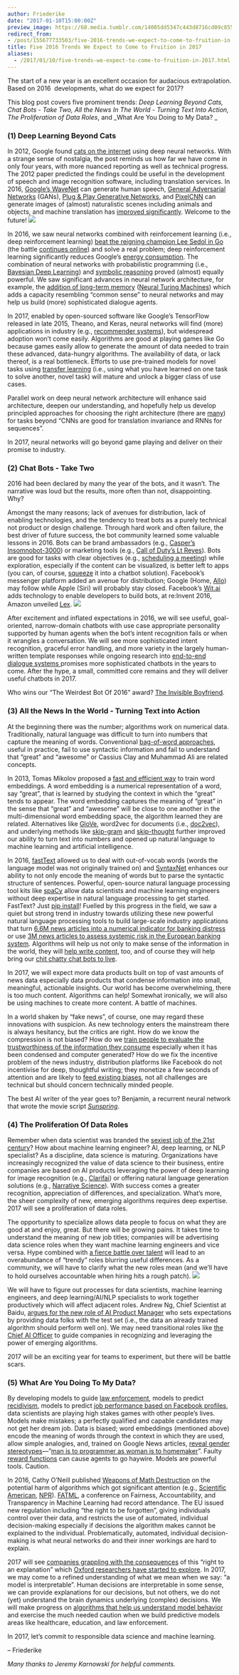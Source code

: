 ```yaml
---
author: Friederike
date: "2017-01-10T15:00:00Z"
preview_image: https://68.media.tumblr.com/14005dd5347c443d8716cd09c855a599/tumblr_inline_ojkq92ckuZ1qcg73w_540.jpg
redirect_from:
- /post/155677733503/five-2016-trends-we-expect-to-come-to-fruition-in
title: Five 2016 Trends We Expect to Come to Fruition in 2017
aliases:
  - /2017/01/10/five-trends-we-expect-to-come-to-fruition-in-2017.html
---
```


The start of a new year is an excellent occasion for audacious extrapolation. Based on 2016  developments, what do we expect for 2017?

This blog post covers five prominent trends: _Deep Learning Beyond Cats, Chat Bots - Take Two, All the News In The World - Turning Text Into Action, The Proliferation of Data Roles_, and _What Are You Doing to My Data? _

### (1) Deep Learning Beyond Cats

In 2012, Google found [cats on the internet](https://www.wired.com/2012/06/google-x-neural-network/) using deep neural networks. With a strange sense of nostalgia, the post reminds us how far we have come in only four years, with more nuanced reporting as well as technical progress. The 2012 paper predicted the findings could be useful in the development of speech and image recognition software, including translation services. In 2016, [Google’s WaveNet](https://deepmind.com/blog/wavenet-generative-model-raw-audio/) can generate human speech, [General Adversarial Networks](http://soumith.ch/eyescream/) (GANs), [Plug &amp; Play Generative Networks](http://www.evolvingai.org/ppgn), and [PixelCNN](https://arxiv.org/abs/1606.05328) can generate images of (almost) naturalistic scenes including animals and objects, and machine translation has [improved significantly](https://medium.freecodecamp.com/the-mind-blowing-ai-announcement-from-google-that-you-probably-missed-2ffd31334805#.vf6ebgvd1). Welcome to the future!
![](https://68.media.tumblr.com/a76cdafd6674e24ba62d947fbe6d3d26/tumblr_inline_ojknshFOsx1qcg73w_540.jpg)

In 2016, we saw neural networks combined with reinforcement learning (i.e., deep reinforcement learning) [beat the reigning champion Lee Sedol in Go](https://www.wired.com/2016/05/google-alpha-go-ai/) (the battle [continues online](http://arstechnica.com/information-technology/2017/01/alphago-is-back-and-secretly-crushing-the-worlds-best-human-players/)) and solve a real problem; deep reinforcement learning significantly reduces Google’s [energy consumption](https://deepmind.com/blog/deepmind-ai-reduces-google-data-centre-cooling-bill-40/). The combination of neural networks with probabilistic programming (i.e., [Bayesian Deep Learning](http://twiecki.github.io/blog/2016/06/01/bayesian-deep-learning/)) and [symbolic reasoning](https://blog.acolyer.org/2016/10/12/towards-deep-symbolic-reinforcement-learning/) proved (almost) equally powerful. We saw significant advances in neural network architecture, for example, the [addition of long-term memory](https://deepmind.com/blog/differentiable-neural-computers/) ([Neural Turing Machines](https://arxiv.org/abs/1410.5401)) which adds a capacity resembling “common sense” to neural networks and may help us build (more) sophisticated dialogue agents.

In 2017, enabled by open-sourced software like Google’s TensorFlow released in late 2015, Theano, and Keras, neural networks will find (more) applications in industry (e.g., [recommender systems](https://arxiv.org/abs/1511.06939)), but widespread adoption won’t come easily. Algorithms are good at playing games like Go because games easily allow to generate the amount of data needed to train these advanced, data-hungry algorithms. The availability of data, or lack thereof, is a real bottleneck. Efforts to use pre-trained models for novel tasks using [transfer learning](https://www.cse.ust.hk/~qyang/Docs/2009/tkde_transfer_learning.pdf) (i.e., using what you have learned on one task to solve another, novel task) will mature and unlock a bigger class of use cases. 

Parallel work on deep neural network architecture will enhance said architecture, deepen our understanding, and hopefully help us develop principled approaches for choosing the right architecture (there are [many](http://www.asimovinstitute.org/neural-network-zoo/)) for tasks beyond “CNNs are good for translation invariance and RNNs for sequences”.

In 2017, neural networks will go beyond game playing and deliver on their promise to industry.

### (2) Chat Bots - Take Two

2016 had been declared by many the year of the bots, and it wasn’t. The narrative was loud but the results, more often than not, disappointing. Why? 

Amongst the many reasons; lack of avenues for distribution, lack of enabling technologies, and the tendency to treat bots as a purely technical not product or design challenge. Through hard work and often failure, the best driver of future success, the bot community learned some valuable lessons in 2016. Bots can be brand ambassadors (e.g., [Casper’s Insomnobot-3000](http://venturebeat.com/2016/09/22/why-mattress-startup-casper-built-a-chatbot-for-night-owls/)) or marketing tools (e.g., [Call of Duty’s Lt Reyes](http://venturebeat.com/2016/05/03/call-of-duty-infinite-warfares-first-victory-6m-bot-messages-on-facebook/)). Bots are good for tasks with clear objectives (e.g., [scheduling a meeting](https://meekan.com/)) while exploration, especially if the content can be visualized, is better left to apps (you can, of course, [squeeze](https://chatbottle.co/bots/the-wall-street-journal) it into a chatbot solution). Facebook’s messenger platform added an avenue for distribution; Google (Home, [Allo](https://www.wired.com/2016/05/googles-new-allo-messaging-app-gets-edge-ai/)) may follow while Apple (Siri) will probably stay closed. Facebook’s [Wit.ai](http://wit.ai) adds technology to enable developers to build bots, at re:Invent 2016, Amazon unveiled [Lex](https://aws.amazon.com/lex/).
![](https://68.media.tumblr.com/14005dd5347c443d8716cd09c855a599/tumblr_inline_ojkq92ckuZ1qcg73w_540.jpg)

After excitement and inflated expectations in 2016, we will see useful, goal-oriented, narrow-domain chatbots with use case appropriate personality supported by human agents when the bot’s intent recognition fails or when it wrangles a conversation. We will see more sophisticated intent recognition, graceful error handling, and more variety in the largely human-written template responses while ongoing research into [end-to-end dialogue systems ](https://arxiv.org/abs/1605.07683)promises more sophisticated chatbots in the years to come. After the hype, a small, committed core remains and they will deliver useful chatbots in 2017.

Who wins our “The Weirdest Bot Of 2016” award? [The Invisible Boyfriend](http://invisibleboyfriend.com).

### (3) All the News In the World - Turning Text into Action

At the beginning there was the number; algorithms work on numerical data. Traditionally, natural language was difficult to turn into numbers that capture the meaning of words. Conventional [bag-of-word approaches](https://en.wikipedia.org/wiki/Bag-of-words_model), useful in practice, fail to use syntactic information and fail to understand that “great” and “awesome” or Cassius Clay and Muhammad Ali are related concepts. 

In 2013, Tomas Mikolov proposed a [fast and efficient way](https://arxiv.org/pdf/1301.3781.pdf) to train word embeddings. A word embedding is a numerical representation of a word, say “great”, that is learned by studying the context in which the “great” tends to appear. The word embedding captures the meaning of “great” in the sense that “great” and “awesome” will be close to one another in the multi-dimensional word embedding space, the algorithm learned they are related. Alternatives like [GloVe](http://nlp.stanford.edu/projects/glove/), word2vec for documents (i.e., [doc2vec](https://cs.stanford.edu/~quocle/paragraph_vector.pdf)), and underlying methods like [skip-gram](http://homepages.inf.ed.ac.uk/ballison/pdf/lrec_skipgrams.pdf) and [skip-thought](https://arxiv.org/abs/1506.06726) further improved our ability to turn text into numbers and opened up natural language to machine learning and artificial intelligence.

In 2016, [fastText](https://arxiv.org/abs/1607.01759) allowed us to deal with out-of-vocab words (words the language model was not originally trained on) and [SyntaxNet](https://research.googleblog.com/2016/05/announcing-syntaxnet-worlds-most.html) enhances our ability to not only encode the meaning of words but to parse the syntactic structure of sentences. Powerful, open-source natural language processing tool kits like [spaCy](https://spacy.io/) allow data scientists and machine learning engineers without deep expertise in natural language processing to get started. FastText? Just [pip install](https://pypi.python.org/pypi/fasttext/0.7.0)! Fuelled by this progress in the field, we saw a quiet but strong trend in industry towards utilizing these new powerful natural language processing tools to build large-scale industry applications that turn [6.6M news articles into a numerical indicator for banking distress](https://arxiv.org/pdf/1603.05670v1.pdf) or use [3M news articles to assess systemic risk in the European banking system](https://arxiv.org/pdf/1406.7752v2.pdf). Algorithms will help us not only to make sense of the information in the world, they will [help write content](http://www.niemanlab.org/2016/12/the-year-of-augmented-writing/?utm_source=NYC+Media+Lab+Mailing+List&amp;utm_campaign=15c6716e64-EMAIL_CAMPAIGN_2016_12_30&amp;utm_medium=email&amp;utm_term=0_8d8d6abf51-15c6716e64-327941437), too, and of course they will help bring our [chit chatty chat bots to live](https://www.wired.com/2016/05/googles-new-allo-messaging-app-gets-edge-ai/). 

In 2017, we will expect more data products built on top of vast amounts of news data especially data products that condense information into small, meaningful, actionable insights. Our world has become overwhelming, there is too much content. Algorithms can help! Somewhat ironically, we will also be using machines to create more content. A battle of machines.

In a world shaken by “fake news”, of course, one may regard these innovations with suspicion. As new technology enters the mainstream there is always hesitancy, but the critics are right. How do we know the compression is not biased? How do we [train people to evaluate the trustworthiness of the information they consume](https://points.datasociety.net/did-media-literacy-backfire-7418c084d88d#.3xpxj2alm) especially when it has been condensed and computer generated? How do we fix the incentive problem of the news industry, distribution platforms like Facebook do not incentivise for deep, thoughtful writing; they monetize a few seconds of attention and are likely to [feed existing biases](https://points.datasociety.net/fake-news-is-not-the-problem-f00ec8cdfcb#.9jete0klv), not all challenges are technical but should concern technically minded people.

The best AI writer of the year goes to? Benjamin, a recurrent neural network that wrote the movie script [_Sunspring_](https://www.youtube.com/watch?v=LY7x2Ihqjmc).

### (4) The Proliferation Of Data Roles

Remember when data scientist was branded the [sexiest job of the 21st century](https://hbr.org/2012/10/data-scientist-the-sexiest-job-of-the-21st-century)? How about machine learning engineer? AI, deep learning, or NLP specialist? As a discipline, data science is maturing. Organizations have increasingly recognized the value of data science to their business, entire companies are based on AI products leveraging the power of deep learning for image recognition (e.g., [Clarifai](https://www.clarifai.com/)) or offering natural language generation solutions (e.g., [Narrative Science](https://www.narrativescience.com/)). With success comes a greater recognition, appreciation of differences, and specialization. What’s more, the sheer complexity of new, emerging algorithms requires deep expertise. 2017 will see a proliferation of data roles.

The opportunity to specialize allows data people to focus on what they are good at and enjoy, great. But there will be growing pains. It takes time to understand the meaning of new job titles; companies will be advertising data science roles when they want machine learning engineers and vice versa. Hype combined with [a fierce battle over talent](https://www.wired.com/2016/11/giant-corporations-hoarding-worlds-ai-talent/) will lead to an overabundance of “trendy” roles blurring useful differences. As a community, we will have to clarify what the new roles mean (and we’ll have to hold ourselves accountable when hiring hits a rough patch).
[![](https://68.media.tumblr.com/b9e545ddce4fc433261cde6b6b02ca6f/tumblr_inline_ojknv3AKEW1qcg73w_540.png)](https://blog.insightdatascience.com/how-emerging-ai-roles-fit-in-the-data-landscape-d4cd922c389b#.282018603)

We will have to figure out processes for data scientists, machine learning engineers, and deep learning/AI/NLP specialists to work together productively which will affect adjacent roles. Andrew Ng, Chief Scientist at Baidu, [argues for the new role of AI Product Manager](https://www.youtube.com/watch?v=eyovmAtoUx0&amp;feature=youtu.be) who sets expectations by providing data folks with the test set (i.e., the data an already trained algorithm should perform well on). We may need transitional roles like [the Chief AI Officer](https://hbr.org/2016/11/hiring-your-first-chief-ai-officer) to guide companies in recognizing and leveraging the power of emerging algorithms.

2017 will be an exciting year for teams to experiment, but there will be battle scars.

### (5) What Are You Doing To My Data?

By developing models to guide [law enforcement](https://www.nij.gov/topics/law-enforcement/strategies/predictive-policing/Pages/welcome.aspx), models to predict [recidivism](https://www.nij.gov/journals/271/pages/predicting-recidivism.aspx), models to predict [job performance based on Facebook profiles](http://www.wsj.com/articles/SB10001424052970204909104577235474086304212), data scientists are playing high stakes games with other people’s lives. Models make mistakes; a perfectly qualified and capable candidates may not get her dream job. Data is biased; word embeddings (mentioned above) encode the meaning of words through the context in which they are used, allow simple analogies, and, trained on Google News articles, [reveal gender stereotypes](https://www.technologyreview.com/s/602025/how-vector-space-mathematics-reveals-the-hidden-sexism-in-language/)—”[man is to programmer as woman is to homemaker](https://arxiv.org/abs/1607.06520)”. Faulty [reward functions](https://openai.com/blog/faulty-reward-functions/?utm_content=buffera7f3c&amp;utm_medium=social&amp;utm_source=twitter.com&amp;utm_campaign=buffer) can cause agents to go haywire. Models are powerful tools. Caution.

In 2016, Cathy O’Neill published [Weapons of Math Destruction](https://weaponsofmathdestructionbook.com/) on the potential harm of algorithms which got significant attention (e.g., [Scientific American](https://blogs.scientificamerican.com/roots-of-unity/review-weapons-of-math-destruction/), [NPR](http://www.npr.org/2016/09/12/493654950/weapons-of-math-destruction-outlines-dangers-of-relying-on-data-analytics)). [FATML](http://www.fatml.org/), a conference on Fairness, Accountability, and Transparency in Machine Learning had record attendance. The EU issued new regulation including “the right to be forgotten”, giving individuals control over their data, and restricts the use of automated, individual decision-making especially if decisions the algorithm makes cannot be explained to the individual. Problematically, automated, individual decision-making is what neural networks do and their inner workings are hard to explain. 

2017 will see [companies grappling with the consequences](https://www.wired.com/2016/07/artificial-intelligence-setting-internet-huge-clash-europe/) of this “right to an explanation” which [Oxford researchers have started to explore](https://arxiv.org/pdf/1606.08813v1.pdf). In 2017, we may come to a refined understanding of what we mean when we say: “a model is interpretable”. Human decisions are interpretable in some sense, we can provide explanations for our decisions, but not others, we do not (yet) understand the brain dynamics underlying (complex) decisions. We will make progress on [algorithms that help us understand model behavior](https://www.oreilly.com/learning/introduction-to-local-interpretable-model-agnostic-explanations-lime) and exercise the much needed caution when we build predictive models areas like healthcare, education, and law enforcement.

In 2017, let’s commit to responsible data science and machine learning.

– Friederike

_Many thanks to Jeremy Karnowski for helpful comments._